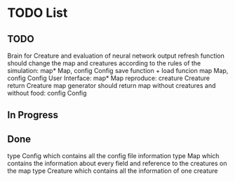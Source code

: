 # TODO List

## TODO

Brain for Creature and evaluation of neural network output
refresh function should change the map and creatures according to the rules of the simulation: map* Map, config Config
save function + load funcion map Map, config Config
User Interface: map* Map
reproduce: creature Creature return Creature
map generator should return map without creatures and without food: config Config

## In Progress

## Done

type Config which contains all the config file information
type Map which contains the information about every field and reference to the creatures on the map
type Creature which contains all the information of one creature